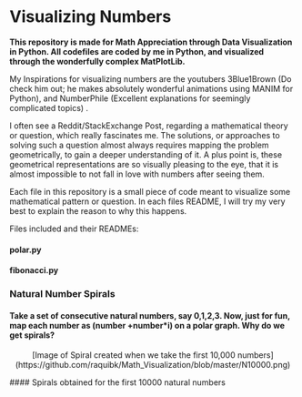 # Visualizing Numbers


**This repository is made for Math Appreciation through Data Visualization in Python. All codefiles are coded by me in Python, and visualized through the
wonderfully complex MatPlotLib.**

My Inspirations for visualizing numbers are the youtubers 3Blue1Brown (Do check him out; he makes absolutely wonderful animations using MANIM for Python), 
and NumberPhile (Excellent explanations for seemingly complicated topics) .

I often see a Reddit/StackExchange Post, regarding a mathematical theory or question, which really fascinates me. The solutions, or approaches to solving such
a question almost always requires mapping the problem geometrically, to gain a deeper understanding of it. A plus point is, these geometrical representations
are so visually pleasing to the eye, that it is almost impossible to not fall in love with numbers after seeing them.


Each file in this repository is a small piece of code meant to visualize some mathematical pattern or question. In each files README, I will try my very best to
explain the reason to why this happens.

Files included and their READMEs:
#### polar.py
#### fibonacci.py

### Natural Number Spirals
#### Take a set of consecutive natural numbers, say 0,1,2,3. Now, just for fun, map each number as (number +number*i) on a polar graph. Why do we get spirals?
<p align="center">
[Image of Spiral created when we take the first 10,000 numbers](https://github.com/raquibk/Math_Visualization/blob/master/N10000.png)
</p>
 #### Spirals obtained for the first 10000 natural numbers


